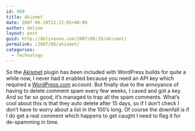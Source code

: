 ```yaml
---
id: 960
title: Akismet
date: 2007-06-28T22:22:05+00:00
author: deline
layout: post
guid: http://delineneo.com/2007/06/28/akismet/
permalink: /2007/06/akismet/
categories:
  - Technology
---
```

So the [Akismet](http://akismet.com/) plugin has been included with WordPress builds for quite a while now, I never had it enabled because you need an API key which required a [WordPress.com](http://wordpress.com/) account. But finally due to the annoyance of having to delete comment spam every few weeks, I caved and got a key.  And so far so good, it&#8217;s managed to trap all the spam comments. What&#8217;s cool about this is that they auto delete after 15 days, so if I don&#8217;t check I don&#8217;t have to worry about a list in the 100&#8217;s long. Of course the downfall is if I do get a real comment which happens to get caught I need to flag it for de-spamming in time.
